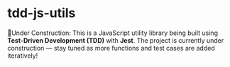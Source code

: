 # tdd-js-utils
🚧Under Construction: This is a JavaScript utility library being built using **Test-Driven Development (TDD)** with **Jest**. The project is currently under construction — stay tuned as more functions and test cases are added iteratively!
